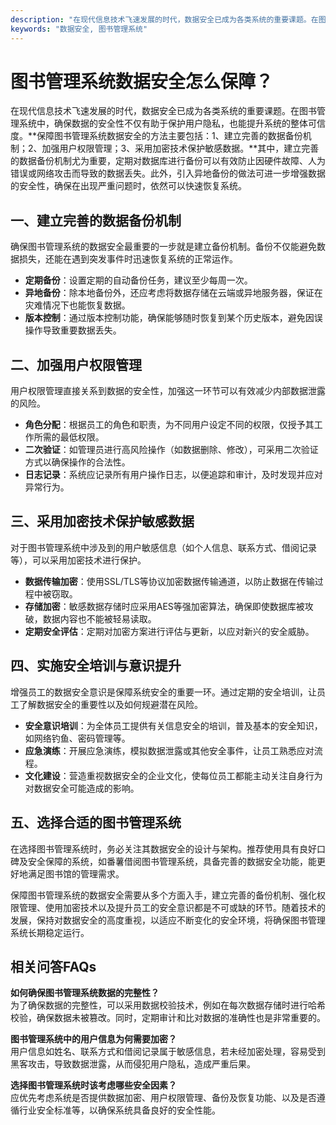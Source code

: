 ```yaml
---
description: "在现代信息技术飞速发展的时代，数据安全已成为各类系统的重要课题。在图书管理系统中，确保数据的安全性不仅有助于保护用户隐私，也能提升系统的整体可信度。**保障图书管理系统数据安全的方法主要包括：1、建立完善的数据备份机制；2、加强用户权限管理；3、采用加密技术保护敏感数据。**其中，建立完善的数据备份机制尤为重要，定期对数据库进行备份可以有效防止因硬件故障、人为错误或网络攻击而导致的数据丢失。此外，引入异地备份的做法可进一步增强数据的安全性，确保在出现严重问题时，依然可以快速恢复系统。"
keywords: "数据安全, 图书管理系统"
---
```

# 图书管理系统数据安全怎么保障？

在现代信息技术飞速发展的时代，数据安全已成为各类系统的重要课题。在图书管理系统中，确保数据的安全性不仅有助于保护用户隐私，也能提升系统的整体可信度。**保障图书管理系统数据安全的方法主要包括：1、建立完善的数据备份机制；2、加强用户权限管理；3、采用加密技术保护敏感数据。**其中，建立完善的数据备份机制尤为重要，定期对数据库进行备份可以有效防止因硬件故障、人为错误或网络攻击而导致的数据丢失。此外，引入异地备份的做法可进一步增强数据的安全性，确保在出现严重问题时，依然可以快速恢复系统。

## 一、建立完善的数据备份机制

确保图书管理系统的数据安全最重要的一步就是建立备份机制。备份不仅能避免数据损失，还能在遇到突发事件时迅速恢复系统的正常运作。

- **定期备份**：设置定期的自动备份任务，建议至少每周一次。
- **异地备份**：除本地备份外，还应考虑将数据存储在云端或异地服务器，保证在灾难情况下也能恢复数据。
- **版本控制**：通过版本控制功能，确保能够随时恢复到某个历史版本，避免因误操作导致重要数据丢失。

## 二、加强用户权限管理

用户权限管理直接关系到数据的安全性，加强这一环节可以有效减少内部数据泄露的风险。

- **角色分配**：根据员工的角色和职责，为不同用户设定不同的权限，仅授予其工作所需的最低权限。
- **二次验证**：如管理员进行高风险操作（如数据删除、修改），可采用二次验证方式以确保操作的合法性。
- **日志记录**：系统应记录所有用户操作日志，以便追踪和审计，及时发现并应对异常行为。

## 三、采用加密技术保护敏感数据

对于图书管理系统中涉及到的用户敏感信息（如个人信息、联系方式、借阅记录等），可以采用加密技术进行保护。

- **数据传输加密**：使用SSL/TLS等协议加密数据传输通道，以防止数据在传输过程中被窃取。
- **存储加密**：敏感数据存储时应采用AES等强加密算法，确保即使数据库被攻破，数据内容也不能被轻易读取。
- **定期安全评估**：定期对加密方案进行评估与更新，以应对新兴的安全威胁。

## 四、实施安全培训与意识提升

增强员工的数据安全意识是保障系统安全的重要一环。通过定期的安全培训，让员工了解数据安全的重要性以及如何规避潜在风险。

- **安全意识培训**：为全体员工提供有关信息安全的培训，普及基本的安全知识，如网络钓鱼、密码管理等。
- **应急演练**：开展应急演练，模拟数据泄露或其他安全事件，让员工熟悉应对流程。
- **文化建设**：营造重视数据安全的企业文化，使每位员工都能主动关注自身行为对数据安全可能造成的影响。

## 五、选择合适的图书管理系统

在选择图书管理系统时，务必关注其数据安全的设计与架构。推荐使用具有良好口碑及安全保障的系统，如番薯借阅图书管理系统，具备完善的数据安全功能，能更好地满足图书馆的管理需求。

保障图书管理系统的数据安全需要从多个方面入手，建立完善的备份机制、强化权限管理、使用加密技术以及提升员工的安全意识都是不可或缺的环节。随着技术的发展，保持对数据安全的高度重视，以适应不断变化的安全环境，将确保图书管理系统长期稳定运行。

## 相关问答FAQs

**如何确保图书管理系统数据的完整性？**  
为了确保数据的完整性，可以采用数据校验技术，例如在每次数据存储时进行哈希校验，确保数据未被篡改。同时，定期审计和比对数据的准确性也是非常重要的。

**图书管理系统中的用户信息为何需要加密？**  
用户信息如姓名、联系方式和借阅记录属于敏感信息，若未经加密处理，容易受到黑客攻击，导致数据泄露，从而侵犯用户隐私，造成严重后果。

**选择图书管理系统时该考虑哪些安全因素？**  
应优先考虑系统是否提供数据加密、用户权限管理、备份及恢复功能、以及是否遵循行业安全标准等，以确保系统具备良好的安全性能。
